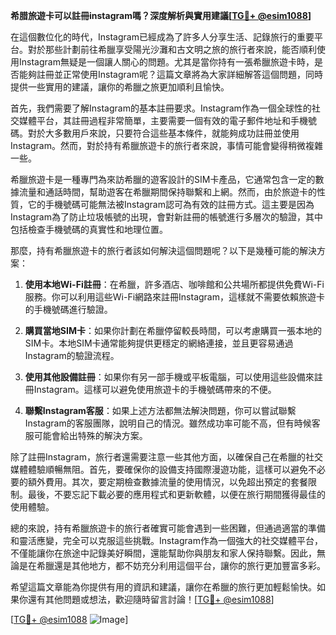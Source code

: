 **希腊旅遊卡可以註冊instagram嗎？深度解析與實用建議[[TG💪+ @esim1088](https://t.me/s/esim1088)]**

在這個數位化的時代，Instagram已經成為了許多人分享生活、記錄旅行的重要平台。對於那些計劃前往希臘享受陽光沙灘和古文明之旅的旅行者來說，能否順利使用Instagram無疑是一個讓人關心的問題。尤其是當你持有一張希臘旅遊卡時，是否能夠註冊並正常使用Instagram呢？這篇文章將為大家詳細解答這個問題，同時提供一些實用的建議，讓你的希臘之旅更加順利且愉快。

首先，我們需要了解Instagram的基本註冊要求。Instagram作為一個全球性的社交媒體平台，其註冊過程非常簡單，主要需要一個有效的電子郵件地址和手機號碼。對於大多數用戶來說，只要符合這些基本條件，就能夠成功註冊並使用Instagram。然而，對於持有希臘旅遊卡的旅行者來說，事情可能會變得稍微複雜一些。

希臘旅遊卡是一種專門為來訪希臘的遊客設計的SIM卡產品，它通常包含一定的數據流量和通話時間，幫助遊客在希臘期間保持聯繫和上網。然而，由於旅遊卡的性質，它的手機號碼可能無法被Instagram認可為有效的註冊方式。這主要是因為Instagram為了防止垃圾帳號的出現，會對新註冊的帳號進行多層次的驗證，其中包括檢查手機號碼的真實性和地理位置。

那麼，持有希臘旅遊卡的旅行者該如何解決這個問題呢？以下是幾種可能的解決方案：

1. **使用本地Wi-Fi註冊**：在希臘，許多酒店、咖啡館和公共場所都提供免費Wi-Fi服務。你可以利用這些Wi-Fi網路來註冊Instagram，這樣就不需要依賴旅遊卡的手機號碼進行驗證。

2. **購買當地SIM卡**：如果你計劃在希臘停留較長時間，可以考慮購買一張本地的SIM卡。本地SIM卡通常能夠提供更穩定的網絡連接，並且更容易通過Instagram的驗證流程。

3. **使用其他設備註冊**：如果你有另一部手機或平板電腦，可以使用這些設備來註冊Instagram。這樣可以避免使用旅遊卡的手機號碼帶來的不便。

4. **聯繫Instagram客服**：如果上述方法都無法解決問題，你可以嘗試聯繫Instagram的客服團隊，說明自己的情況。雖然成功率可能不高，但有時候客服可能會給出特殊的解決方案。

除了註冊Instagram，旅行者還需要注意一些其他方面，以確保自己在希臘的社交媒體體驗順暢無阻。首先，要確保你的設備支持國際漫遊功能，這樣可以避免不必要的額外費用。其次，要定期檢查數據流量的使用情況，以免超出預定的套餐限制。最後，不要忘記下載必要的應用程式和更新軟體，以便在旅行期間獲得最佳的使用體驗。

總的來說，持有希臘旅遊卡的旅行者確實可能會遇到一些困難，但通過適當的準備和靈活應變，完全可以克服這些挑戰。Instagram作為一個強大的社交媒體平台，不僅能讓你在旅途中記錄美好瞬間，還能幫助你與朋友和家人保持聯繫。因此，無論是在希臘還是其他地方，都不妨充分利用這個平台，讓你的旅行更加豐富多彩。

希望這篇文章能為你提供有用的資訊和建議，讓你在希臘的旅行更加輕鬆愉快。如果你還有其他問題或想法，歡迎隨時留言討論！[[TG💪+ @esim1088](https://t.me/s/esim1088)] 

[[TG💪+ @esim1088](https://t.me/s/esim1088) ![Image](https://i.postimg.cc/4NQfJmqS/Snipaste-2025-05-13-00-14-12.png)]